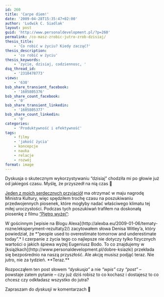 ```yaml
---
id: 260
title: 'Carpe diem!'
date: '2009-04-28T15:35:47+02:00'
author: 'Ludwik C. Siadlak'
layout: post
guid: 'http://www.personaldevelopment.pl/?p=260'
permalink: /co-masz-zrobic-jutro-zrob-dzisiaj/
thesis_title:
    - 'Co robić w życiu? Kiedy zacząć?'
thesis_description:
    - 'co robić w życiu'
thesis_keywords:
    - 'zycie, dzisiaj, codziennosc, '
dsq_thread_id:
    - '2310478773'
views:
    - '630'
bsb_share_transient_facebook:
    - '1605805376'
bsb_share_count_facebook:
    - '0'
bsb_share_transient_linkedin:
    - '1605805377'
bsb_share_count_linkedin:
    - '0'
categories:
    - 'Produktywność i efektywność'
tags:
    - filmy
    - 'jakość życia'
    - koncepcje
    - nauka
    - relacje
    - rozwój
format: image
---
```


Dyskusja o skutecznym wykorzystywaniu “dzisiaj” chodziła mi po głowie już od jakiegoś czasu. Myślę, że przyszedł na nią czas 🙂

[Jeden z moich serdecznych przyjaciół](http://pl.wikipedia.org/wiki/Andrzej_Kalinin) ma otrzymać w maju nagrodę Ministra Kultury, więc spędziłem trochę czasu na poszukiwaniu przedwojennych piosenek, które mogłyby nadać właściwego klimatu tej miłej uroczystości. Podczas tych poszukiwań trafiłem na doskonałą piosenkę z filmu [“Piętro wyżej”](http://www.filmweb.pl/film/Pi%C4%99tro+wy%C5%BCej-1937-33181):

<div style="text-align:center"></div>W gościnnym [wpisie na Blogu Alexa](http://alexba.eu/2009-01-06/tematy-rozne/eksperyment-rezultaty2/) zacytowałem słowa Denisa Witley’a, który powiedział, że *“people used to overestimate tomorrow and underestimate today”.* I czerpanie z życia tego co najlepsze nie dotyczy tylko fizycznych wartości o jakich śpiewa wyżej Eugeniusz Bodo. To co znajdujemy w [książkach](http://www.personaldevelopment.pl/dobre-ksiazki) przekłada się bezpośrednio na naszą przyszłość. Ale akcję musisz podjąć teraz. Nie jutro, nie za tydzień. **Teraz.**

Rozpocząłem ten post słowem *“dyskusja”* a nie *“wpis”* czy *“post”* – powstaje zatem pytanie – czy już dziś robisz to co kochasz i dostajesz to co chcesz czy odkładasz wszystko do jutra?

Zapraszam do *dyskusji* w komentarzach 🙂